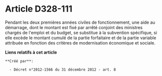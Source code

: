 # Article D328-111

Pendant les deux premières années civiles de fonctionnement, une aide au démarrage, dont le montant est fixé par arrêté
conjoint des ministres chargés de l'emploi et du budget, se substitue à la subvention spécifique, si elle excède le montant
cumulé de la partie forfaitaire et de la partie variable attribuée en fonction des critères de modernisation économique et
sociale.

**Liens relatifs à cet article**

	**Créé par**:

	  - Décret n°2012-1566 du 31 décembre 2012 - art. 8
